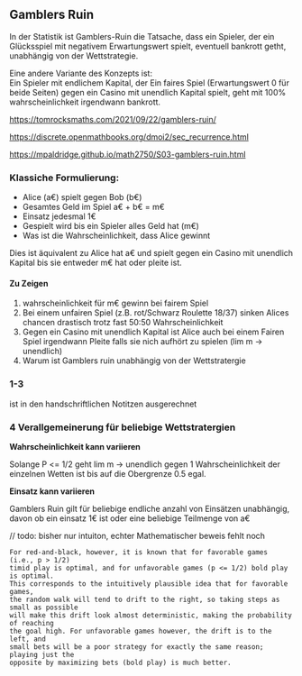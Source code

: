 ## Gamblers Ruin

In der Statistik ist Gamblers-Ruin die Tatsache, dass ein Spieler, der ein Glücksspiel mit negativem Erwartungswert spielt, eventuell bankrott getht, unabhängig von der Wettstrategie.

Eine andere Variante des Konzepts ist:\
Ein Spieler mit endlichem Kapital, der Ein faires Spiel (Erwartungswert 0 für beide Seiten) gegen ein Casino mit unendlich Kapital spielt, geht mit 100% wahrscheinlichkeit irgendwann bankrott.


https://tomrocksmaths.com/2021/09/22/gamblers-ruin/

https://discrete.openmathbooks.org/dmoi2/sec_recurrence.html

https://mpaldridge.github.io/math2750/S03-gamblers-ruin.html

### Klassiche Formulierung:

+ Alice (a€) spielt gegen Bob (b€) 
+ Gesamtes Geld im Spiel a€ + b€ = m€
+ Einsatz jedesmal 1€
+ Gespielt wird bis ein Spieler alles Geld hat (m€)
+ Was ist die Wahrscheinlichkeit, dass Alice gewinnt

Dies ist äquivalent zu Alice hat a€ und spielt gegen ein Casino mit unendlich Kapital bis sie entweder m€ hat oder pleite ist.

#### Zu Zeigen

1. wahrscheinlichkeit für m€ gewinn bei fairem Spiel
2. Bei einem unfairen Spiel (z.B. rot/Schwarz Roulette 18/37) sinken Alices chancen drastisch trotz fast 50:50 Wahrscheinlichkeit
3. Gegen ein Casino mit unendlich Kapital ist Alice auch bei einem Fairen Spiel irgendwann Pleite falls sie nich aufhört zu spielen (lim m -> unendlich)
4. Warum ist Gamblers ruin unabhängig von der Wettstratergie

### 1-3

ist in den handschriftlichen Notitzen ausgerechnet

### 4 Verallgemeinerung für beliebige Wettstratergien

__Wahrscheinlichkeit kann variieren__

Solange P <= 1/2 geht lim m -> unendlich gegen 1 Wahrscheinlichkeit der einzelnen Wetten ist bis auf die Obergrenze 0.5 egal.


__Einsatz kann variieren__

Gamblers Ruin gilt für beliebige endliche anzahl von Einsätzen unabhängig, davon ob ein einsatz 1€ ist oder eine beliebige Teilmenge von a€

// todo: bisher nur intuiton, echter Mathematischer beweis fehlt noch

```
For red-and-black, however, it is known that for favorable games (i.e., p > 1/2)
timid play is optimal, and for unfavorable games (p <= 1/2) bold play is optimal.
This corresponds to the intuitively plausible idea that for favorable games,
the random walk will tend to drift to the right, so taking steps as small as possible
will make this drift look almost deterministic, making the probability of reaching
the goal high. For unfavorable games however, the drift is to the left, and
small bets will be a poor strategy for exactly the same reason; playing just the
opposite by maximizing bets (bold play) is much better.
```